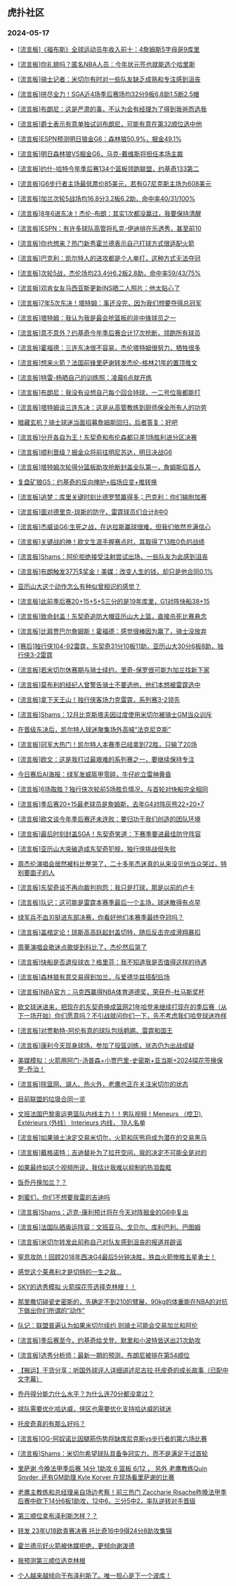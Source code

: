 ## 虎扑社区 
### 2024-05-17

+ [[流言板]《福布斯》全球运动员年收入前十：4詹姆斯5字母哥9库里](https://bbs.hupu.com/626380737.html)

+ [[流言板]你礼貌吗？匿名NBA人员：今年状元签也就能选个哈里斯](https://bbs.hupu.com/626380529.html)

+ [[流言板]骑士记者：米切尔有时对一些队友缺乏成熟和专注感到沮丧](https://bbs.hupu.com/626379680.html)

+ [[流言板]拼尽全力！SGA近4场季后赛场均32分9板6.8助1.5断2.5帽](https://bbs.hupu.com/626379789.html)

+ [[流言板]布朗尼：这是严肃的事，不认为会有经理为了得到我爸而选我](https://bbs.hupu.com/626381088.html)

+ [[流言板]爵士表示有意单独试训布朗尼，可能有意在第32顺位选中他](https://bbs.hupu.com/626380818.html)

+ [[流言板]ESPN预测明日狼金G6：森林狼50.9%，掘金49.1%](https://bbs.hupu.com/626380439.html)

+ [[流言板]明日森林狼VS掘金G6，马克-戴维斯将担任本场主裁](https://bbs.hupu.com/626381094.html)

+ [[流言板]约什-哈特今年季后赛134个篮板领跑联盟，约基奇133第二](https://bbs.hupu.com/626376166.html)

+ [[流言板]G6步行者主场最低票价85美元，若有G7尼克斯主场为608美元](https://bbs.hupu.com/626381021.html)

+ [[流言板]加兰次轮5战场均16.8分3.2板6.2助，命中率40/31/100%](https://bbs.hupu.com/626380221.html)

+ [[流言板]8年6进东决！杰伦-布朗：其实1次都没赢过，我要保持清醒](https://bbs.hupu.com/626381132.html)

+ [[流言板]ESPN：有许多球队高管将扎克-伊迪排在乐透秀，甚至前10](https://bbs.hupu.com/626377109.html)

+ [[流言板]你也想来？热门新秀霍兰德表示自己打球方式很适配火箭](https://bbs.hupu.com/626377387.html)

+ [[流言板]巴克利：凯尔特人的进攻都是个人单打，这种方式无法夺冠](https://bbs.hupu.com/626381319.html)

+ [[流言板]次轮5战，杰伦场均23.4分6.2板2.8助，命中率59/43/75%](https://bbs.hupu.com/626380897.html)

+ [[流言板]邓肯女友马西亚斯更新INS晒二人照片：他太贴心了](https://bbs.hupu.com/626374818.html)

+ [[流言板]7年5次东决！塔特姆：事还没完，因为我们想要夺得总冠军](https://bbs.hupu.com/626376660.html)

+ [[流言板]塔特姆：我认为我是最会抢篮板的非中锋球员之一](https://bbs.hupu.com/626377485.html)

+ [[流言板]意不意外？约基奇今年季后赛合计17次抢断，领跑所有球员](https://bbs.hupu.com/626376500.html)

+ [[流言板]霍福德：三连东决很不容易，杰伦塔特姆很努力，牺牲很多](https://bbs.hupu.com/626378027.html)

+ [[流言板]想来火箭？法国前锋里萨谢转发杰伦-格林21年的置顶推文](https://bbs.hupu.com/626374776.html)

+ [[流言板]特雷-杨晒自己的训练照：凌晨6点就开练](https://bbs.hupu.com/626375510.html)

+ [[流言板]布朗尼：我没有设想自己每个回合持球，一二号位我都能打](https://bbs.hupu.com/626373790.html)

+ [[流言板]塔特姆谈三连东决：这是从高管教练到厨师保全所有人的功劳](https://bbs.hupu.com/626377956.html)

+ [暗藏玄机？骑士球迷当面招募詹姆斯回归，后者答复：好吧](https://bbs.hupu.com/626372822.html)

+ [[流言板]分开各自为王！东契奇和布伦森都只差1场胜利进分区决赛](https://bbs.hupu.com/626372628.html)

+ [[流言板]顺利晋级？掘金众将前往明尼苏达，明日决战G6](https://bbs.hupu.com/626376594.html)

+ [[流言板]塔特姆次轮得分篮板助攻抢断封盖全队第一，詹姆斯后首人](https://bbs.hupu.com/626373048.html)

+ [复盘矿狼G5：约基奇的反向掩护+临场应变+推转换](https://bbs.hupu.com/626379304.html)

+ [[流言板]追梦：库里关键时刻比德罗赞赢得多；巴克利：你们输附加赛](https://bbs.hupu.com/626372835.html)

+ [[流言板]面对德里克-琼斯的防守，雷霆球员们合计8中0](https://bbs.hupu.com/626372486.html)

+ [[流言板]杰威谈G6:生死之战，在达拉斯赢球很难，但我们依然充满信心](https://bbs.hupu.com/626377788.html)

+ [[流言板]关键战的神！欧文生涯手握赛点时，其取得了13胜0负的战绩](https://bbs.hupu.com/626372509.html)

+ [[流言板]Shams：阿伦拒绝接受注射尝试出场，一些队友为此感到沮丧](https://bbs.hupu.com/626371149.html)

+ [[流言板]布朗触发37万$奖金！美媒：改变人生的钱，却只是他合同0.1%](https://bbs.hupu.com/626372417.html)

+ [亚历山大这个动作怎么有种似曾相识的感觉？](https://bbs.hupu.com/626372558.html)

+ [[流言板]此前季后赛20+15+5+5三分的是19年库里，G1对阵快船38+15](https://bbs.hupu.com/626377725.html)

+ [[流言板]致命封盖！东契奇追防大帽亚历山大上篮，直接杀死比赛悬念](https://bbs.hupu.com/626371223.html)

+ [[流言板]比肩贾巴尔詹姆斯！霍福德：感觉很棒因为赢了，骑士没放弃](https://bbs.hupu.com/626377401.html)

+ [[赛后]独行侠104-92雷霆，东契奇31分10板11助，亚历山大30分6板8助，独行侠3-2雷霆](https://bbs.hupu.com/626371357.html)

+ [[流言板]若米切尔休赛期与骑士续约，里奇-保罗很可能为加兰找新下家](https://bbs.hupu.com/626369967.html)

+ [[流言板]莫布利的经纪人曾警告骑士不要选他，他们本想被雷霆选中](https://bbs.hupu.com/626371081.html)

+ [[流言板]拿下天王山！独行侠客场力克雷霆，系列赛3-2领先](https://bbs.hupu.com/626371367.html)

+ [[流言板]Shams：12月比克斯塔夫因过度使用米切尔被骑士GM当众训斥](https://bbs.hupu.com/626371650.html)

+ [在晋级东决后，凯尔特人球迷聚集场外高喊“法克尼克斯”](https://bbs.hupu.com/626370763.html)

+ [[流言板]冠军大热门！凯尔特人本赛季已经拿到72胜，只输了20场](https://bbs.hupu.com/626376086.html)

+ [[流言板]欧文：这是我打过最艰难的系列赛之一，要继续保持专注](https://bbs.hupu.com/626375356.html)

+ [今日赛后AI海报：绿军发威盔甲零碎，牛仔屹立雷神黄昏](https://bbs.hupu.com/626373666.html)

+ [[流言板]6场取胜？独行侠次轮前5场胜负情况，与首轮对快船完全相同](https://bbs.hupu.com/626371633.html)

+ [[流言板]季后赛20+15最老球员是詹姆斯，去年G4对阵灰熊22+20+7](https://bbs.hupu.com/626374166.html)

+ [[流言板]欧文谈今年季后赛还未连败：要归功于我们创造的团队环境](https://bbs.hupu.com/626375800.html)

+ [[流言板]最后时刻封盖SGA！东契奇笑道：下赛季要进最佳防守阵容](https://bbs.hupu.com/626374587.html)

+ [[流言板]亚历山大突破造成东契奇犯规，独行侠挑战但失败](https://bbs.hupu.com/626371063.html)

+ [周杰伦演唱会居然被科比整哭了，二十多年杰迷真的从来没见他当众哭过，特别要面子的人](https://bbs.hupu.com/626380729.html)

+ [[流言板]东契奇谈不再向裁判抱怨：我只是打球，那是以前的卢卡](https://bbs.hupu.com/626372159.html)

+ [[流言板]队记：这可能是雷霆本赛季最后一个主场，球迷散得有点早](https://bbs.hupu.com/626375897.html)

+ [绿军兵不血刃挺进东部决赛，你看好他们本赛季最终夺冠吗？](https://bbs.hupu.com/626368821.html)

+ [[流言板]盖棺定论！琼斯高高跃起封盖切特，随后反击完成滑翔暴扣](https://bbs.hupu.com/626371178.html)

+ [周董演唱会歌迷点歌提到科比了，杰伦然后哭了](https://bbs.hupu.com/626380749.html)

+ [[流言板]快船是否退役球衣？格里芬：我不知道我是否值得这样的待遇](https://bbs.hupu.com/626381553.html)

+ [[流言板]森林狼有意交易得到加兰，与爱德华兹搭配后场](https://bbs.hupu.com/626381743.html)

+ [[流言板]NBA官方：马克西赢得NBA体育道德奖，荣获乔-杜马斯奖杯](https://bbs.hupu.com/626381671.html)

+ [欧文球迷进来，把现在的东契奇换成篮网21年哈登来继续打现在的季后赛（从下一场开始）你们愿意吗？不引战就问你们一下，先不考虑我们哈登球迷咋样](https://bbs.hupu.com/626380945.html)

+ [[流言板]对贾勒特-阿伦有意的球队包括鹈鹕、雷霆和国王](https://bbs.hupu.com/626381833.html)

+ [[流言板]康利今天现身球场，参加了投篮训练，状态仍为出战成疑](https://bbs.hupu.com/626381914.html)

+ [美媒模拟：火箭用阿门-汤普森+小贾巴里-史密斯+亚当斯+2024探花签换保罗-乔治！](https://bbs.hupu.com/626381015.html)

+ [[流言板]除篮网、湖人、热火外，老鹰也正在关注米切尔的状态](https://bbs.hupu.com/626382274.html)

+ [目前联盟的垃圾合同一览](https://bbs.hupu.com/626380977.html)

+ [文班法国巴黎奥运男篮队内线主力！！男队视频！Meneurs （控卫), Extérieurs (外线） Interieurs 内线， 19人名单](https://bbs.hupu.com/626381611.html)

+ [[流言板]如果骑士决定交易米切尔，火箭和灰熊将成为潜在的交易黑马](https://bbs.hupu.com/626382320.html)

+ [[流言板]戴格诺特：吉迪替补为了拉开空间，我的决定不可能全是对的](https://bbs.hupu.com/626382374.html)

+ [如果最终如这个视频所说，我估计我难以抑制的热泪盈眶](https://bbs.hupu.com/626382248.html)

+ [饭乔丹换加兰？？](https://bbs.hupu.com/626381312.html)

+ [刺蜜们，你们不想要我雷的吉迪吗](https://bbs.hupu.com/626381277.html)

+ [[流言板]Shams：迈克-康利预计将在今天对阵掘金的G6中复出](https://bbs.hupu.com/626382504.html)

+ [[流言板]法国队晒奥运阵容：文班亚马、戈贝尔、库利巴利、巴图姆](https://bbs.hupu.com/626382580.html)

+ [[流言板]米切尔转发此前称自己对队友感到沮丧的报道并辟谣](https://bbs.hupu.com/626382546.html)

+ [窒息攻防！回顾2018年西决G4最后5分钟决胜，铁血火箭惨胜五星勇士！](https://bbs.hupu.com/626378174.html)

+ [感觉这个莱弗利才是切特的一生之敌...](https://bbs.hupu.com/626382334.html)

+ [SKY的选秀模拟 火箭探花签选择克林根！！](https://bbs.hupu.com/626380488.html)

+ [那里撒切碰瓷史密斯的，先确定不到210的臂展，90kg的体重能在NBA的对抗下做出你们所谓的“动作”](https://bbs.hupu.com/626380894.html)

+ [队记：联盟普遍认为如果米切尔续约 则骑士可能会交易加兰和阿伦](https://bbs.hupu.com/626382242.html)

+ [[流言板]季后赛至今，约基奇给戈登、默里和小波特皆送出21次助攻](https://bbs.hupu.com/626382659.html)

+ [[流言板]选秀分析师：最新一期的预测，布朗尼被排在第54顺位](https://bbs.hupu.com/626382684.html)

+ [【搬运】干货分享：听国外球评人详细讲述尼古拉·托皮奇的成长故事（已配中文字幕）](https://bbs.hupu.com/626381051.html)

+ [乔丹得分能力什么水平？为什么连70分都没拿过？](https://bbs.hupu.com/626382541.html)

+ [球队需要优化哈达威，侠区也需要优化支持哈达威的球迷](https://bbs.hupu.com/626382390.html)

+ [托皮奇真的有那么好吗？](https://bbs.hupu.com/626381324.html)

+ [[流言板]OG-阿奴诺比因腿筋伤势将缺席尼克斯vs步行者的第六场比赛](https://bbs.hupu.com/626382776.html)

+ [[流言板]Shams：米切尔希望球队具备争冠实力，而不是满足于过首轮](https://bbs.hupu.com/626382827.html)

+ [里萨谢 今晚法甲季后赛 14分 1助攻 6 篮板 6/12  ， 另外 老鹰教练Quin Snyder, 还有GM助理 Kyle Korver 在现场看里萨谢的比赛](https://bbs.hupu.com/626382701.html)

+ [老鹰主教练和总经理亲自场边考察！前三热门 Zaccharie Risache昨晚法甲季后赛中砍下14分6板1助攻，12中6，三分5中2，率队逆转对手晋级](https://bbs.hupu.com/626382714.html)

+ [第三顺位拿布泽利斯怎样？？](https://bbs.hupu.com/626381835.html)

+ [转发 23年U18欧青赛决赛 托比奇16中9得24分8助攻集锦](https://bbs.hupu.com/626381816.html)

+ [霍兰德示好火箭被休媒拒绝，更倾向谢泼德](https://bbs.hupu.com/626377757.html)

+ [我预测第三顺位选克林根](https://bbs.hupu.com/626382098.html)

+ [个人越来越倾向于布泽利斯了。唯一担心是下一个波库！](https://bbs.hupu.com/626382348.html)

